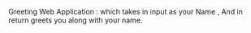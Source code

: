 Greeting Web Application : 
which takes in input as your Name , And in return greets you along with your name.

